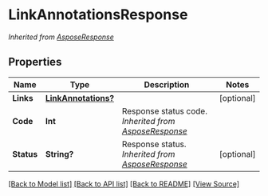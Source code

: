 # LinkAnnotationsResponse


*Inherited from [AsposeResponse](AsposeResponse.md)*
## Properties
Name | Type | Description | Notes
------------ | ------------- | ------------- | -------------
**Links** | [**LinkAnnotations?**](LinkAnnotations.md) |  | [optional]
**Code** | **Int** | Response status code.<br />*Inherited from [AsposeResponse](AsposeResponse.md)* | 
**Status** | **String?** | Response status.<br />*Inherited from [AsposeResponse](AsposeResponse.md)* | [optional]

[[Back to Model list]](../README.md#documentation-for-models) [[Back to API list]](../README.md#documentation-for-api-endpoints) [[Back to README]](../README.md) [[View Source]](../AsposePdfCloud/Models/LinkAnnotationsResponse.swift)

